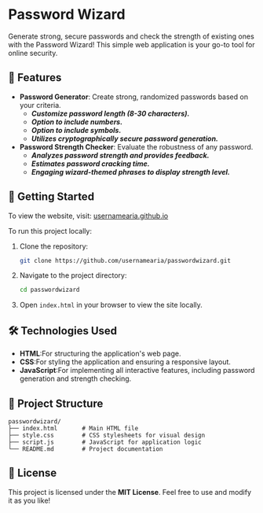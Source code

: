# Password Wizard

Generate strong, secure passwords and check the strength of existing ones with the Password Wizard! This simple web application is your go-to tool for online security.

## 🌟 Features

- **Password Generator**: Create strong, randomized passwords based on your criteria.
  - ***Customize password length (8-30 characters).***
  - ***Option to include numbers.***
  - ***Option to include symbols.***
  - ***Utilizes cryptographically secure password generation.***
- **Password Strength Checker**: Evaluate the robustness of any password. 
  - ***Analyzes password strength and provides feedback.***
  - ***Estimates password cracking time.***
  - ***Engaging wizard-themed phrases to display strength level.***
  

## 🚀 Getting Started

To view the website, visit: [usernamearia.github.io](https://usernamearia.github.io)  

To run this project locally:

1. Clone the repository:  
   ```bash
   git clone https://github.com/usernamearia/passwordwizard.git
   ```
2. Navigate to the project directory:  
   ```bash
   cd passwordwizard
   ```
3. Open `index.html` in your browser to view the site locally.  

## 🛠️ Technologies Used

- **HTML**:For structuring the application's web page.  
- **CSS**:For styling the application and ensuring a responsive layout.  
- **JavaScript**:For implementing all interactive features, including password generation and strength checking.  

## 📂 Project Structure

```
passwordwizard/
├── index.html       # Main HTML file
├── style.css        # CSS stylesheets for visual design
├── script.js        # JavaScript for application logic
└── README.md        # Project documentation
```

## 📄 License

This project is licensed under the **MIT License**. Feel free to use and modify it as you like!
